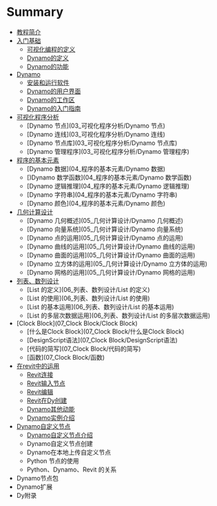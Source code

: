 # Summary

* [教程简介](README.md)
* [入门基础](01_入门基础/入门基础)
   * [可视化编程的定义](01_入门基础/可视化编程的定义)
   * [Dynamo的定义](01_入门基础/Dynamo的定义)
   * [Dynamo的功能](01_入门基础/Dynamo的功能)
* [Dynamo](02_Dynamo/Dynamo)
   * [安装和运行软件](02_Dynamo/安装和运行软件)
   * [Dynamo的用户界面](02_Dynamo/Dynamo的用户界面)
   * [Dynamo的工作区](02_Dynamo/Dynamo的工作区)
   * [Dynamo的入门指南](02_Dynamo/Dynamo的入门指南)
* [可视化程序分析](03_可视化程序分析/可视化程序分析)
   * [Dynamo 节点](03_可视化程序分析/Dynamo 节点)
   * [Dynamo 连线](03_可视化程序分析/Dynamo 连线)
   * [Dynamo 节点库](03_可视化程序分析/Dynamo 节点库)
   * [Dynamo 管理程序](03_可视化程序分析/Dynamo 管理程序)
* [程序的基本元素](04_程序的基本元素/程序的基本元素)
   * [Dynamo 数据](04_程序的基本元素/Dynamo 数据)
   * [)Dynamo 数学函数](04_程序的基本元素/Dynamo 数学函数)
   * [Dynamo 逻辑推理](04_程序的基本元素/Dynamo 逻辑推理)
   * [Dynamo 字符串](04_程序的基本元素/Dynamo 字符串)
   * [Dynamo 颜色](04_程序的基本元素/Dynamo 颜色)
* [几何计算设计](05_几何计算设计/几何计算设计)
   * [Dynamo 几何概述](05_几何计算设计/Dynamo 几何概述)
   * [Dynamo 向量系统](05_几何计算设计/Dynamo 向量系统)
   * [Dynamo 点的运用](05_几何计算设计/Dynamo 点的运用)
   * [Dynamo 曲线的运用](05_几何计算设计/Dynamo 曲线的运用)
   * [Dynamo 曲面的运用](05_几何计算设计/Dynamo 曲面的运用)
   * [Dynamo 立方体的运用](05_几何计算设计/Dynamo 立方体的运用)
   * [Dynamo 网格的运用](05_几何计算设计/Dynamo 网格的运用)
* [列表、数列设计](06_列表、数列设计/列表、数列设计)
   * [List 的定义](06_列表、数列设计/List 的定义)
   * [List 的使用](06_列表、数列设计/List 的使用)
   * [List 的基本运用](06_列表、数列设计/List 的基本运用)
   * [List 的多层次数据运用](06_列表、数列设计/List 的多层次数据运用)
* [Clock Block](07_Clock Block/Clock Block)
   * [什么是Clock Block](07_Clock Block/什么是Clock Block)
   * [DesignScript语法](07_Clock Block/DesignScript语法)
   * [代码的简写](07_Clock Block/代码的简写)
   * [函数](07_Clock Block/函数)
* [在revit中的运用](08_在revit中的运用/在revit中的运用)
   * [Revit连接](08_在revit中的运用/Revit连接)
   * [Revit输入节点](08_在revit中的运用/Revit输入节点)
   * [Revit编辑](08_在revit中的运用/Revit编辑)
   * [Revit在Dy创建](08_在revit中的运用/Revit在Dy创建)
   * [Dynamo其他动能](08_在revit中的运用/Dynamo其他动能)
   * [Dynamo实例介绍](08_在revit中的运用/Dynamo实例介绍)
* [Dynamo自定义节点](09_Dynamo自定义节点/Dynamo自定义节点)
   * [Dynamo自定义节点介绍](09_Dynamo自定义节点/Dynamo自定义节点介绍)
   * Dynamo自定义节点创建
   * Dynamo在本地上传自定义节点
   * Python 节点的使用
   * Python、Dynamo、Revit 的关系
* Dynamo节点包
* Dynamo扩展
* Dy附录

